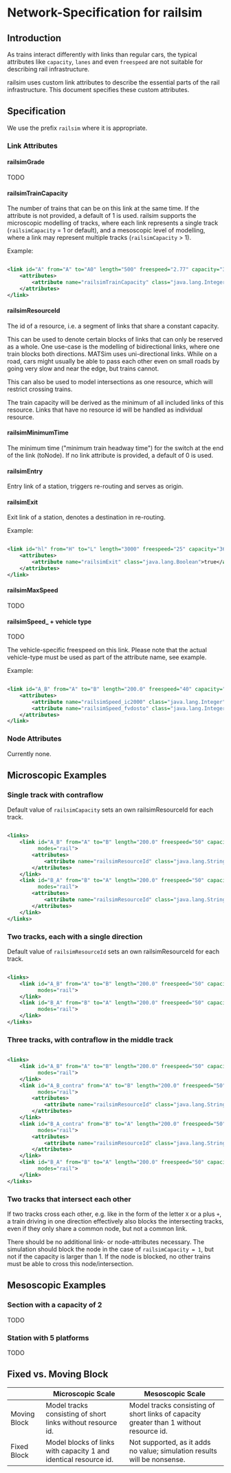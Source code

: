 # Network-Specification for railsim

## Introduction

As trains interact differently with links than regular cars, the typical attributes like `capacity`, `lanes` and even
`freespeed` are not suitable for describing rail infrastructure.

railsim uses custom link attributes to describe the essential parts of the rail infrastructure.
This document specifies these custom attributes.

## Specification

We use the prefix `railsim` where it is appropriate.

### Link Attributes

#### railsimGrade

TODO

#### railsimTrainCapacity

The number of trains that can be on this link at the same time. If the attribute is not provided, a default of 1 is
used.
railsim supports the microscopic modelling of tracks, where each link represents a single track (`railsimCapacity` = 1
or default), and a mesoscopic level of modelling, where a link may represent multiple tracks (`railsimCapacity` > 1).

Example:

```xml

<link id="A" from="A" to="A0" length="500" freespeed="2.77" capacity="3600.0" permlanes="1" oneway="1" modes="rail">
    <attributes>
        <attribute name="railsimTrainCapacity" class="java.lang.Integer">3</attribute>
    </attributes>
</link>

```

#### railsimResourceId

The id of a resource, i.e. a segment of links that share a constant capacity.

This can be used to denote certain blocks of links that can only be reserved as a whole.
One use-case is the modelling of bidirectional links, where one train blocks both directions.
MATSim uses uni-directional links. While on a road, cars might usually be able to pass each other
even on small roads by going very slow and near the edge, but trains cannot.

This can also be used to model intersections as one resource, which will restrict crossing trains.

The train capacity will be derived as the minimum of all included links of this resource.
Links that have no resource id will be handled as individual resource.

#### railsimMinimumTime

The minimum time ("minimum train headway time") for the switch at the end of the link (toNode).
If no link attribute is provided, a default of 0 is used.

#### railsimEntry

Entry link of a station, triggers re-routing and serves as origin.

#### railsimExit

Exit link of a station, denotes a destination in re-routing.

Example:

```xml

<link id="hl" from="H" to="L" length="3000" freespeed="25" capacity="3600.0" permlanes="1" modes="rail">
    <attributes>
        <attribute name="railsimExit" class="java.lang.Boolean">true</attribute>
    </attributes>
</link>

```

#### railsimMaxSpeed

TODO

#### railsimSpeed_ + vehicle type

TODO

The vehicle-specific freespeed on this link.
Please note that the actual vehicle-type must be used as part of the attribute name, see example.

Example:

```xml

<link id="A_B" from="A" to="B" length="200.0" freespeed="40" capacity="3600.0" permlanes="1" oneway="1" modes="rail">
    <attributes>
        <attribute name="railsimSpeed_ic2000" class="java.lang.Integer">44.444</attribute>
        <attribute name="railsimSpeed_fvdosto" class="java.lang.Integer">50.0</attribute>
    </attributes>
</link>

```

### Node Attributes

Currently none.

## Microscopic Examples

### Single track with contraflow

Default value of `railsimCapacity` sets an own railsimResourceId for each track.

```xml

<links>
    <link id="A_B" from="A" to="B" length="200.0" freespeed="50" capacity="3600.0" permlanes="1" oneway="1"
          modes="rail">
        <attributes>
            <attribute name="railsimResourceId" class="java.lang.String">AB</attribute>
        </attributes>
    </link>
    <link id="B_A" from="B" to="A" length="200.0" freespeed="50" capacity="3600.0" permlanes="1" oneway="1"
          modes="rail">
        <attributes>
            <attribute name="railsimResourceId" class="java.lang.String">AB</attribute>
        </attributes>
    </link>
</links>
```

### Two tracks, each with a single direction

Default value of `railsimResourceId` sets an own railsimResourceId for each track.

```xml

<links>
    <link id="A_B" from="A" to="B" length="200.0" freespeed="50" capacity="3600.0" permlanes="1" oneway="1"
          modes="rail">
    </link>
    <link id="B_A" from="B" to="A" length="200.0" freespeed="50" capacity="3600.0" permlanes="1" oneway="1"
          modes="rail">
    </link>
</links>
```

### Three tracks, with contraflow in the middle track

```xml

<links>
    <link id="A_B" from="A" to="B" length="200.0" freespeed="50" capacity="3600.0" permlanes="1" oneway="1"
          modes="rail">
    </link>
    <link id="A_B_contra" from="A" to="B" length="200.0" freespeed="50" capacity="3600.0" permlanes="1" oneway="1"
          modes="rail">
        <attributes>
            <attribute name="railsimResourceId" class="java.lang.String">AB</attribute>
        </attributes>
    </link>
    <link id="B_A_contra" from="B" to="A" length="200.0" freespeed="50" capacity="3600.0" permlanes="1" oneway="1"
          modes="rail">
        <attributes>
            <attribute name="railsimResourceId" class="java.lang.String">AB</attribute>
        </attributes>
    </link>
    <link id="B_A" from="B" to="A" length="200.0" freespeed="50" capacity="3600.0" permlanes="1" oneway="1"
          modes="rail">
    </link>
</links>
```

### Two tracks that intersect each other

If two tracks cross each other, e.g. like in the form of the letter `X` or a plus `+`, a train driving in one direction
effectively also blocks the intersecting tracks, even if they only share a common node, but not a common link.

There should be no additional link- or node-attributes necessary. The simulation should block the node in the case of
`railsimCapacity = 1`, but not if the capacity is larger than 1. If the node is blocked, no other trains must be able
to cross this node/intersection.

## Mesoscopic Examples

### Section with a capacity of 2

TODO

### Station with 5 platforms

TODO

## Fixed vs. Moving Block

|              | Microscopic Scale                                                | Mesoscopic Scale                                                                       |
|--------------|------------------------------------------------------------------|----------------------------------------------------------------------------------------|
| Moving Block | Model tracks consisting of short links without resource id.      | Model tracks consisting of short links of capacity greater than 1 without resource id. |
| Fixed Block  | Model blocks of links with capacity 1 and identical resource id. | Not supported, as it adds no value; simulation results will be nonsense.               |
